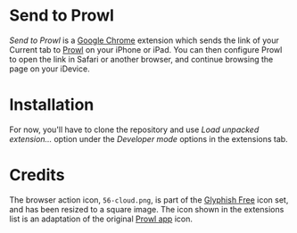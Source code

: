 Send to Prowl
=============
_Send to Prowl_ is a [Google Chrome](http://www.google.com/chrome/) extension which sends the link of your Current tab to [Prowl](http://www.prowlapp.com/) on your iPhone or iPad. You can then configure Prowl to open the link in Safari or another browser, and continue browsing the page on your iDevice.

Installation
============
For now, you'll have to clone the repository and use _Load unpacked extension…_ option under the _Developer mode_ options in the extensions tab.

Credits
=======
The browser action icon, `56-cloud.png`, is part of the [Glyphish Free](http://glyphish.com/) icon set, and has been resized to a square image. The icon shown in the extensions list is an adaptation of the original [Prowl app](http://www.prowlapp.com) icon.